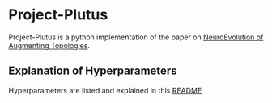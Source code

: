 # Project-Plutus

Project-Plutus is a python implementation of the paper on [NeuroEvolution of Augmenting Topologies](http://nn.cs.utexas.edu/keyword?stanley:ec02).

## Explanation of Hyperparameters

Hyperparameters are listed and explained in this [README](https://github.com/drewbutlerbb4/Project-Plutus/blob/master/NEAT/NEAT/README)


